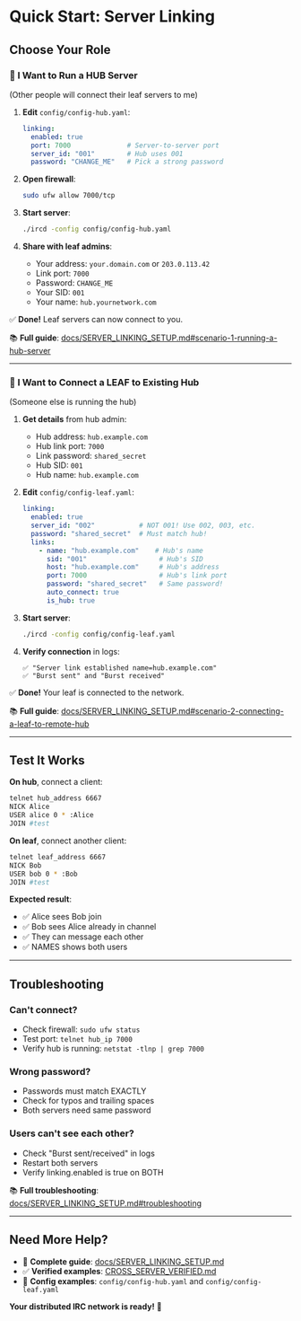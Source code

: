 # Quick Start: Server Linking

## Choose Your Role

### 🏢 I Want to Run a HUB Server
(Other people will connect their leaf servers to me)

1. **Edit** `config/config-hub.yaml`:
   ```yaml
   linking:
     enabled: true
     port: 7000              # Server-to-server port
     server_id: "001"        # Hub uses 001
     password: "CHANGE_ME"   # Pick a strong password
   ```

2. **Open firewall**:
   ```bash
   sudo ufw allow 7000/tcp
   ```

3. **Start server**:
   ```bash
   ./ircd -config config/config-hub.yaml
   ```

4. **Share with leaf admins**:
   - Your address: `your.domain.com` or `203.0.113.42`
   - Link port: `7000`
   - Password: `CHANGE_ME`
   - Your SID: `001`
   - Your name: `hub.yournetwork.com`

✅ **Done!** Leaf servers can now connect to you.

📚 **Full guide**: [docs/SERVER_LINKING_SETUP.md#scenario-1-running-a-hub-server](docs/SERVER_LINKING_SETUP.md#scenario-1-running-a-hub-server)

---

### 🍃 I Want to Connect a LEAF to Existing Hub
(Someone else is running the hub)

1. **Get details** from hub admin:
   - Hub address: `hub.example.com`
   - Hub link port: `7000`
   - Link password: `shared_secret`
   - Hub SID: `001`
   - Hub name: `hub.example.com`

2. **Edit** `config/config-leaf.yaml`:
   ```yaml
   linking:
     enabled: true
     server_id: "002"           # NOT 001! Use 002, 003, etc.
     password: "shared_secret"  # Must match hub!
     links:
       - name: "hub.example.com"    # Hub's name
         sid: "001"                  # Hub's SID
         host: "hub.example.com"     # Hub's address
         port: 7000                  # Hub's link port
         password: "shared_secret"   # Same password!
         auto_connect: true
         is_hub: true
   ```

3. **Start server**:
   ```bash
   ./ircd -config config/config-leaf.yaml
   ```

4. **Verify connection** in logs:
   ```
   ✅ "Server link established name=hub.example.com"
   ✅ "Burst sent" and "Burst received"
   ```

✅ **Done!** Your leaf is connected to the network.

📚 **Full guide**: [docs/SERVER_LINKING_SETUP.md#scenario-2-connecting-a-leaf-to-remote-hub](docs/SERVER_LINKING_SETUP.md#scenario-2-connecting-a-leaf-to-remote-hub)

---

## Test It Works

**On hub**, connect a client:
```bash
telnet hub_address 6667
NICK Alice
USER alice 0 * :Alice
JOIN #test
```

**On leaf**, connect another client:
```bash
telnet leaf_address 6667
NICK Bob
USER bob 0 * :Bob
JOIN #test
```

**Expected result**:
- ✅ Alice sees Bob join
- ✅ Bob sees Alice already in channel
- ✅ They can message each other
- ✅ NAMES shows both users

---

## Troubleshooting

### Can't connect?
- Check firewall: `sudo ufw status`
- Test port: `telnet hub_ip 7000`
- Verify hub is running: `netstat -tlnp | grep 7000`

### Wrong password?
- Passwords must match EXACTLY
- Check for typos and trailing spaces
- Both servers need same password

### Users can't see each other?
- Check "Burst sent/received" in logs
- Restart both servers
- Verify linking.enabled is true on BOTH

📚 **Full troubleshooting**: [docs/SERVER_LINKING_SETUP.md#troubleshooting](docs/SERVER_LINKING_SETUP.md#troubleshooting)

---

## Need More Help?

- 📖 **Complete guide**: [docs/SERVER_LINKING_SETUP.md](docs/SERVER_LINKING_SETUP.md)
- ✅ **Verified examples**: [CROSS_SERVER_VERIFIED.md](CROSS_SERVER_VERIFIED.md)
- 🔧 **Config examples**: `config/config-hub.yaml` and `config/config-leaf.yaml`

**Your distributed IRC network is ready!** 🎉
